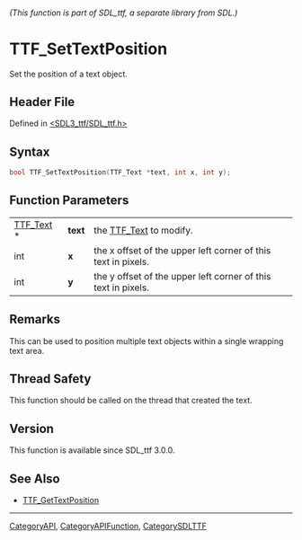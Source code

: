 ###### (This function is part of SDL_ttf, a separate library from SDL.)
# TTF_SetTextPosition

Set the position of a text object.

## Header File

Defined in [<SDL3_ttf/SDL_ttf.h>](https://github.com/libsdl-org/SDL_ttf/blob/main/include/SDL3_ttf/SDL_ttf.h)

## Syntax

```c
bool TTF_SetTextPosition(TTF_Text *text, int x, int y);
```

## Function Parameters

|                        |          |                                                               |
| ---------------------- | -------- | ------------------------------------------------------------- |
| [TTF_Text](TTF_Text) * | **text** | the [TTF_Text](TTF_Text) to modify.                           |
| int                    | **x**    | the x offset of the upper left corner of this text in pixels. |
| int                    | **y**    | the y offset of the upper left corner of this text in pixels. |

## Remarks

This can be used to position multiple text objects within a single wrapping
text area.

## Thread Safety

This function should be called on the thread that created the text.

## Version

This function is available since SDL_ttf 3.0.0.

## See Also

- [TTF_GetTextPosition](TTF_GetTextPosition)

----
[CategoryAPI](CategoryAPI), [CategoryAPIFunction](CategoryAPIFunction), [CategorySDLTTF](CategorySDLTTF)

